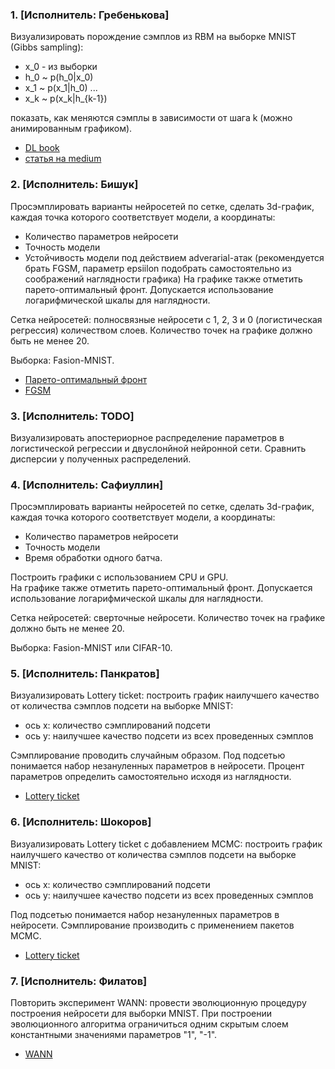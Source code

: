### 1. [Исполнитель: Гребенькова]
Визуализировать порождение сэмплов из RBM на выборке MNIST (Gibbs sampling):
* x_0 - из выборки
* h_0 ~ p(h_0|x_0)
* x_1 ~ p(x_1|h_0)
...
* x_k ~ p(x_k|h_{k-1})
	
показать, как меняются сэмплы в зависимости от шага k (можно анимированным графиком).

* [DL book](https://www.deeplearningbook.org/contents/generative_models.html)
* [статья на medium](https://medium.com/datatype/restricted-boltzmann-machine-a-complete-analysis-part-3-contrastive-divergence-algorithm-3d06bbebb10c)


### 2. [Исполнитель: Бишук] 
Просэмплировать варианты нейросетей по сетке, сделать 3d-график, каждая точка которого соответствует модели, а координаты:
* Количество параметров нейросети
* Точность модели
* Устойчивость модели под действием adverarial-атак (рекомендуется брать FGSM, параметр epsiilon подобрать самостоятельно из соображений наглядности графика)
На графике также отметить парето-оптимальный фронт. Допускается использование логарифмической шкалы для наглядности.

Сетка нейросетей: полносвязные нейросети с 1, 2, 3 и 0 (логистическая регрессия) количеством слоев. Количество точек на графике должно быть не менее 20.

Выборка: Fasion-MNIST.

* [Парето-оптимальный фронт](https://ru.wikipedia.org/wiki/%D0%9C%D0%BD%D0%BE%D0%B3%D0%BE%D0%BA%D1%80%D0%B8%D1%82%D0%B5%D1%80%D0%B8%D0%B0%D0%BB%D1%8C%D0%BD%D0%B0%D1%8F_%D0%BE%D0%BF%D1%82%D0%B8%D0%BC%D0%B8%D0%B7%D0%B0%D1%86%D0%B8%D1%8F#%D0%9A%D1%80%D0%B8%D1%82%D0%B5%D1%80%D0%B8%D0%B9_%D0%9F%D0%B0%D1%80%D0%B5%D1%82%D0%BE)
* [FGSM](https://pytorch.org/tutorials/beginner/fgsm_tutorial.html#fgsm-attack)


### 3. [Исполнитель: TODO]
Визуализировать апостериорное распределение параметров в логистической регрессии и двуслонйной нейронной сети. Сравнить дисперсии у полученных распределений. 

### 4. [Исполнитель: Сафиуллин] 
Просэмплировать варианты нейросетей по сетке, сделать 3d-график, каждая точка которого соответствует модели, а координаты:
* Количество параметров нейросети
* Точность модели
* Время обработки одного батча.
	
Построить графики с использованием CPU и GPU. 	
На графике также отметить парето-оптимальный фронт. Допускается использование логарифмической шкалы для наглядности.

Сетка нейросетей: сверточные нейросети. Количество точек на графике должно быть не менее 20.

Выборка: Fasion-MNIST или CIFAR-10.


### 5. [Исполнитель: Панкратов]
Визуализировать Lottery ticket:  построить график наилучшего качество от количества сэмплов подсети на выборке MNIST:
* ось x: количество сэмплирований подсети 
* ось y: наилучшее качество подсети из всех проведенных сэмплов
	
Сэмплирование проводить случайным образом.
Под подсетью понимается набор незануленных параметров в нейросети. Процент параметров определить самостоятельно исходя из наглядности.
* [Lottery ticket](https://arxiv.org/abs/1905.01067)
	
### 6. [Исполнитель: Шокоров]
Визуализировать Lottery ticket с добавлением MCMC:  построить график наилучшего качество от количества сэмплов подсети на выборке MNIST:
* ось x: количество сэмплирований подсети 
* ось y: наилучшее качество подсети из всех проведенных сэмплов

Под подсетью понимается набор незануленных параметров в нейросети. Сэмплирование производить с применением пакетов MCMC.
* [Lottery ticket](https://arxiv.org/abs/1905.01067)

### 7. [Исполнитель: Филатов] 
Повторить эксперимент WANN: провести эволюционную процедуру построения нейросети для выборки MNIST. При построении эволюционного алгоритма ограничиться одним скрытым слоем константными значениями параметров "1", "-1".
* [WANN](https://arxiv.org/abs/1906.04358)

